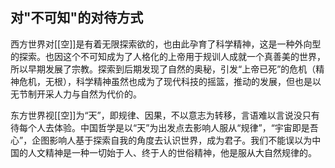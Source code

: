 ## 对"不可知"的对待方式
西方世界对[[空]]是有着无限探索欲的，也由此孕育了科学精神，这是一种外向型的探索。也因这个不可知成为了人格化的上帝用于规训人成就一个真善美的世界，所以早期发展了宗教。探索到后期发现了自然的奥秘，引发“上帝已死”的危机（精神危机，无根），科学精神虽然也成为了现代科技的摇篮，推动的发展，但也是以无节制开采人力与自然为代价的。

东方世界视[[空]]为“天”，即规律、因果，不以意志为转移，言语难以言说没只有待每个人去体验。中国哲学是以“天”为出发点去影响人服从“规律”，“宇宙即是吾心”，企图影响人基于探索自我的角度去认识世界，成为君子。我们不能误以为中国的人文精神是一种一切始于人、终于人的世俗精神，他是服从大自然规律的。